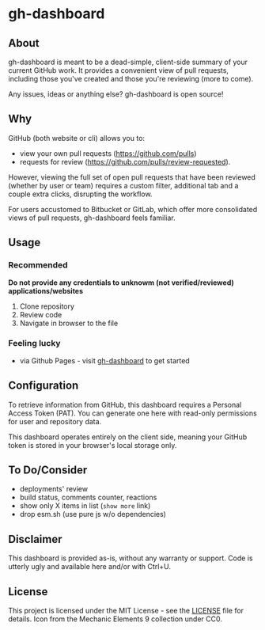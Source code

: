 # gh-dashboard

## About

gh-dashboard is meant to be a dead-simple, client-side summary of your current GitHub work. It provides a convenient view of pull requests, including those you've created and those you're reviewing (more to come).

Any issues, ideas or anything else? gh-dashboard is open source!

## Why

GitHub (both website or cli) allows you to:

 - view your own pull requests (https://github.com/pulls)
 - requests for review (https://github.com/pulls/review-requested).

However, viewing the full set of open pull requests that have been reviewed (whether by user or team) requires a custom filter, additional tab and a couple extra clicks, disrupting the workflow.

For users accustomed to Bitbucket or GitLab, which offer more consolidated views of pull requests, gh-dashboard feels familiar.


## Usage

### Recommended

**Do not provide any credentials to unknowm (not verified/reviewed) applications/websites**

1. Clone repository
2. Review code
3. Navigate in browser to the file

### Feeling lucky
- via Github Pages - visit [gh-dashboard](https://atfu-tech.github.io/gh-dashboard/) to get started

## Configuration

To retrieve information from GitHub, this dashboard requires a Personal Access Token (PAT). You can generate one here with read-only permissions for user and repository data.

This dashboard operates entirely on the client side, meaning your GitHub token is stored in your browser's local storage only.

## To Do/Consider

- deployments' review
- build status, comments counter, reactions
- show only X items in list (`show more` link)
- drop esm.sh (use pure js w/o dependencies)

## Disclaimer

This dashboard is provided as-is, without any warranty or support. Code is utterly ugly and available here and/or with Ctrl+U.

## License

This project is licensed under the MIT License - see the [LICENSE](LICENSE) file for details.
Icon from the Mechanic Elements 9 collection under CC0.
